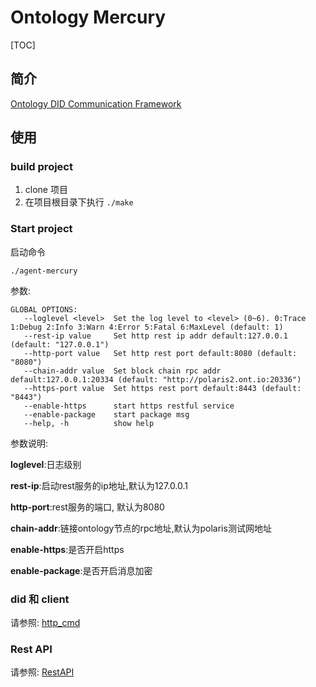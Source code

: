 # Ontology Mercury

[TOC]

## 简介

[Ontology DID Communication Framework](doc/Detail_Design.md)



## 使用

### build project

1. clone 项目
2. 在项目根目录下执行 ```./make```


### Start project

启动命令


```
./agent-mercury
```


参数:


```
GLOBAL OPTIONS:
   --loglevel <level>  Set the log level to <level> (0~6). 0:Trace 1:Debug 2:Info 3:Warn 4:Error 5:Fatal 6:MaxLevel (default: 1)
   --rest-ip value     Set http rest ip addr default:127.0.0.1 (default: "127.0.0.1")
   --http-port value   Set http rest port default:8080 (default: "8080")
   --chain-addr value  Set block chain rpc addr default:127.0.0.1:20334 (default: "http://polaris2.ont.io:20336")
   --https-port value  Set https rest port default:8443 (default: "8443")
   --enable-https      start https restful service
   --enable-package    start package msg
   --help, -h          show help

```

参数说明:

**loglevel**:日志级别

**rest-ip**:启动rest服务的ip地址,默认为127.0.0.1

**http-port**:rest服务的端口, 默认为8080

**chain-addr**:链接ontology节点的rpc地址,默认为polaris测试网地址

**enable-https**:是否开启https

**enable-package**:是否开启消息加密



### did 和 client

请参照: [http_cmd](./cmd/manual.md)



### Rest API

请参照: [RestAPI](./doc/RestAPI_Document.md)

